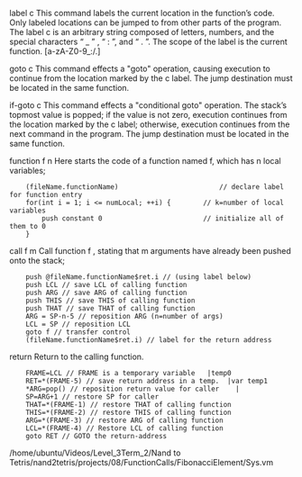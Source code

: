 label c 	This command labels the current location in the function’s code. Only labeled
locations can be jumped to from other parts of the program. The label c is an
arbitrary string composed of letters, numbers, and the special characters “ _ ” ,
“ : ”, and “ . ”. The scope of the label is the current function.
[a-zA-Z0-9_:/.]

goto c	 This command effects a "goto" operation, causing execution to continue from
the location marked by the c label. The jump destination must be located in the
same function.

if-goto c	 This command effects a "conditional goto" operation. The stack’s topmost
value is popped; if the value is not zero, execution continues from the location
marked by the c label; otherwise, execution continues from the next command
in the program. The jump destination must be located in the same function.


function f n 	Here starts the code of a function named f, which has n local variables;
		
			
		(fileName.functionName)							// declare label for function entry
		for(int i = 1; i <= numLocal; ++i) {		// k=number of local variables
			push constant 0							// initialize all of them to 0
		}
		
		
call f m 		Call function f , stating that m arguments have already been pushed onto the stack;
		
		push @fileName.functionName$ret.i // (using label below)
		push LCL // save LCL of calling function
		push ARG // save ARG of calling function
		push THIS // save THIS of calling function
		push THAT // save THAT of calling function
		ARG = SP-n-5 // reposition ARG (n=number of args)
		LCL = SP // reposition LCL
		goto f // transfer control
		(fileName.functionName$ret.i) // label for the return address
		
return 			Return to the calling function.


		FRAME=LCL // FRAME is a temporary variable   |temp0 
		RET=*(FRAME-5) // save return address in a temp.  |var temp1
		*ARG=pop() // reposition return value for caller	|
		SP=ARG+1 // restore SP for caller
		THAT=*(FRAME-1) // restore THAT of calling function
		THIS=*(FRAME-2) // restore THIS of calling function
		ARG=*(FRAME-3) // restore ARG of calling function
		LCL=*(FRAME-4) // Restore LCL of calling function
		goto RET // GOTO the return-address
		
		
		
		

/home/ubuntu/Videos/Level_3Term_2/Nand to Tetris/nand2tetris/projects/08/FunctionCalls/FibonacciElement/Sys.vm
		



